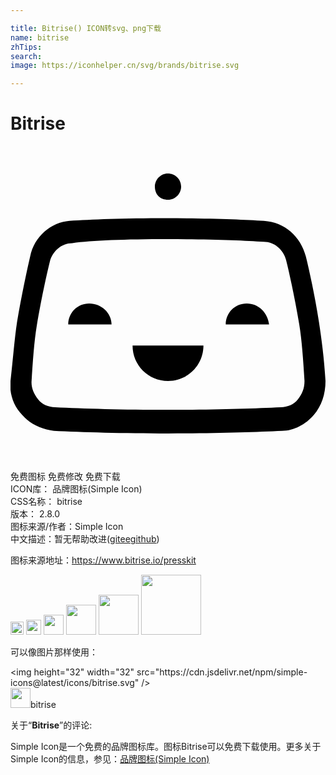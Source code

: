 ```yaml
---

title: Bitrise() ICON转svg、png下载
name: bitrise
zhTips: 
search: 
image: https://iconhelper.cn/svg/brands/bitrise.svg

---
```


# Bitrise  <small style="font-size: 60%;font-weight: 100"></small>

<div id="svg" class="svg-wrap">
<svg xmlns="http://www.w3.org/2000/svg" role="img" viewBox="0 0 24 24"><title>Bitrise icon</title><path d="M12 17.9c1.5 0 2.7-1.2 2.7-2.7H9.3C9.3 16.7 10.5 17.9 12 17.9zM6 12c-0.9 0-1.6 0.7-1.6 1.6h3.3C7.7 12.7 6.9 12 6 12zM12 4.1c0.6 0 1-0.5 1-1 0-0.6-0.5-1-1-1 -0.6 0-1 0.5-1 1C11 3.7 11.4 4.1 12 4.1zM23.5 13.4c-0.3-1.9-0.7-3.8-1-5 -0.4-1.5-1.6-2.6-3.2-2.7 -1.5-0.1-4-0.2-7.4-0.2 -3.3 0-5.8 0.1-7.4 0.2 -1.4 0.1-2.7 1.2-3 2.7 -0.3 1.3-0.7 3.2-1 5 -0.2 1.3-0.3 2.8-0.5 4.5 -0.1 0.9 0.2 1.9 0.9 2.6 0.6 0.7 1.5 1.1 2.4 1.2 2.1 0.1 5.3 0.2 8.7 0.2s6.6-0.1 8.7-0.2c0.9 0 1.8-0.5 2.4-1.2s0.9-1.6 0.9-2.6C23.9 16.2 23.7 14.7 23.5 13.4zM21.9 19.3c-0.3 0.4-0.8 0.6-1.3 0.6 -2.1 0.1-5.2 0.2-8.6 0.2S5.5 20 3.4 19.9c-0.5 0-1-0.2-1.3-0.6 -0.3-0.4-0.5-0.8-0.5-1.3 0.1-1.6 0.2-3.1 0.4-4.3 0.3-1.8 0.7-3.7 1-4.9C3.2 8 3.9 7.4 4.7 7.4c1.5-0.2 4-0.3 7.3-0.3s5.8 0.1 7.3 0.2c0.8 0 1.5 0.6 1.7 1.4 0.3 1.2 0.7 3.1 1 4.9 0.2 1.2 0.3 2.7 0.4 4.3C22.4 18.5 22.2 18.9 21.9 19.3zM18 12c-0.9 0-1.6 0.7-1.6 1.6h3.3C19.6 12.7 18.9 12 18 12z"/></svg>
</div>
<detail full-name='bitrise'></detail>

<div class="detail-page">
<p>
<span><span class="badge-success badge">免费图标</span> <span class="badge-success badge">免费修改</span>  <span class="badge-success badge">免费下载</span> </span>
<br/>
<span>
ICON库：
<span class="badge-secondary badge">品牌图标(Simple Icon)</span> 
</span>
<br/>
<span>
CSS名称：
<span class="badge-secondary badge">bitrise</span> 
</span>

<br/>
<span>
版本：
<span class="badge-secondary badge">2.8.0</span> 
</span>
<br/>
<span>图标来源/作者：<span class="badge-light badge">Simple Icon</span></span> 
<br/>
<span class="zh-detail">中文描述：暂无<span class="help-link"><span>帮助改进</span>(<a href="https://gitee.com/liuwave/icon-helper/edit/master/json/brands/bitrise.json" target="_blank" rel="noopener noreferrer">gitee</a><a href="https://github.com/liuwave/icon-helper/edit/master/json/brands/bitrise.json" target="_blank" rel="noopener noreferrer">github</a></span>)</span><br/>
</p>
</div><div class="description description alert alert-light"><p>图标来源地址：<a href="https://www.bitrise.io/presskit" target="_blank" rel="noopener noreferrer">https://www.bitrise.io/presskit</a></p></div>
<div class="alert alert-dark">
<img height="21" width="21" src="https://cdn.jsdelivr.net/npm/simple-icons@latest/icons/bitrise.svg" />
<img height="24" width="24" src="https://cdn.jsdelivr.net/npm/simple-icons@latest/icons/bitrise.svg" />
<img height="32" width="32" src="https://cdn.jsdelivr.net/npm/simple-icons@latest/icons/bitrise.svg" />
<img height="48" width="48" src="https://cdn.jsdelivr.net/npm/simple-icons@latest/icons/bitrise.svg" />
<img height="64" width="64" src="https://cdn.jsdelivr.net/npm/simple-icons@latest/icons/bitrise.svg" />
<img height="96" width="96" src="https://cdn.jsdelivr.net/npm/simple-icons@latest/icons/bitrise.svg" />

</div>
<div>
  <p>可以像图片那样使用：    
  </p>
  <div class="alert alert-primary" style="font-size: 14px">
    &lt;img height="32" width="32" src="https://cdn.jsdelivr.net/npm/simple-icons@latest/icons/bitrise.svg" /&gt;
    <copy-btn content='<img height="32" width="32" src="https://cdn.jsdelivr.net/npm/simple-icons@latest/icons/bitrise.svg" />'></copy-btn>
  </div>
  <div class="alert alert-secondary">
    <img height="32" width="32" src="https://cdn.jsdelivr.net/npm/simple-icons@latest/icons/bitrise.svg" />bitrise
    <copy-btn content="bitrise" btn-title="复制图标名称"></copy-btn>
  </div>
</div>
<div class="icon-detail__container">
<p>关于“<b>Bitrise</b>”的评论:</p>
</div>
<Vssue title="关于“Bitrise”的评论" />
<div><p>Simple Icon是一个免费的品牌图标库。图标Bitrise可以免费下载使用。更多关于  Simple Icon的信息，参见：<a target="_blank" href="https://iconhelper.cn/brands.html">品牌图标(Simple Icon)</a>
</p></div>
